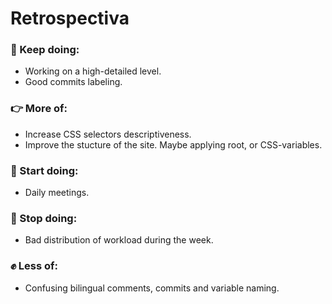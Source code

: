 # Retrospectiva 

### :muscle: Keep doing: 

- Working on a high-detailed level. 
- Good commits labeling. 

### :point_right: More of: 

- Increase CSS selectors descriptiveness. 
- Improve the stucture of the site. Maybe applying root, or CSS-variables.

### :pray: Start doing: 

- Daily meetings.

### :raised_back_of_hand: Stop doing: 

- Bad distribution of workload during the week.

### :fist_raised: Less of: 

- Confusing bilingual comments, commits and variable naming. 

